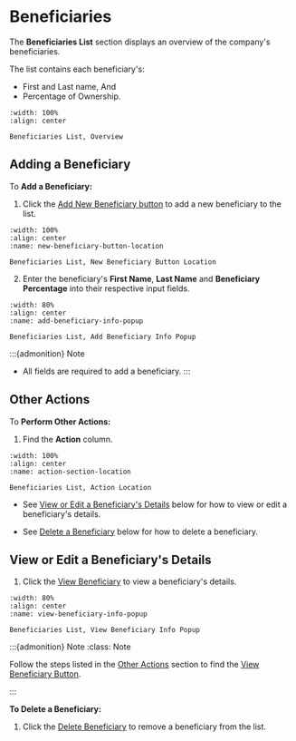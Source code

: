 


# Beneficiaries


The **Beneficiaries List** section displays an overview of the company's beneficiaries.


The list contains each beneficiary's:

- First and Last name, And
- Percentage of Ownership.



```{figure} ../_static/solo_app/Beneficiaries/beneficiary-overview.webp
:width: 100%
:align: center

Beneficiaries List, Overview
```



## Adding a Beneficiary

To **Add a Beneficiary:**

1. Click the [Add New Beneficiary button](#new-beneficiary-button) to add a new beneficiary to the list.


```{figure} ../_static/solo_app/Beneficiaries/new-beneficiary-location.webp
:width: 100%
:align: center
:name: new-beneficiary-button-location

Beneficiaries List, New Beneficiary Button Location
```


2. Enter the beneficiary's **First Name**, **Last Name** and **Beneficiary Percentage** into their respective input fields.


```{figure} ../_static/solo_app/Beneficiaries/add-beneficiary-info.webp
:width: 80%
:align: center
:name: add-beneficiary-info-popup

Beneficiaries List, Add Beneficiary Info Popup
```

:::{admonition} Note
- All fields are required to add a beneficiary.
:::


## Other Actions


To **Perform Other Actions:** 

1. Find the **Action** column. 


```{figure} ../_static/solo_app/Beneficiaries/action-section-location.webp
:width: 100%
:align: center
:name: action-section-location

Beneficiaries List, Action Location
```

- See [View or Edit a Beneficiary's Details](#view-or-edit-a-beneficiary-s-details) below for how to view or edit a beneficiary's details.

- See [Delete a Beneficiary](#to-delete-a-beneficiary) below for how to delete a beneficiary.


## View or Edit a Beneficiary's Details

1. Click the [View Beneficiary](#view-more-icon) to view a beneficiary's details.


```{figure} ../_static/solo_app/Beneficiaries/view-edit-beneficiary-details.webp
:width: 80%
:align: center
:name: view-beneficiary-info-popup

Beneficiaries List, View Beneficiary Info Popup
```


:::{admonition} Note 
:class: Note

Follow the steps listed in the [Other Actions](other-actions) section to find the [View Beneficiary Button](#view-more-icon).

:::


**To Delete a Beneficiary:**

1. Click the [Delete Beneficiary](#delete-icon) to remove a beneficiary from the list.